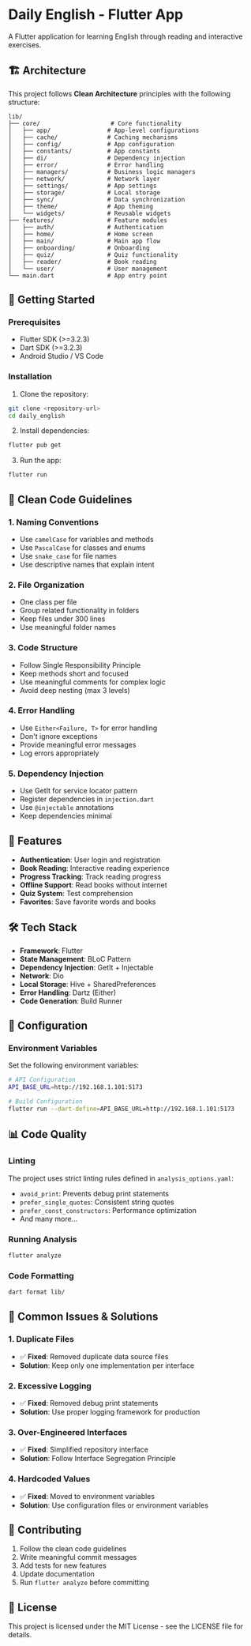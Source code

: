 # Daily English - Flutter App

A Flutter application for learning English through reading and interactive exercises.

## 🏗️ Architecture

This project follows **Clean Architecture** principles with the following structure:

```
lib/
├── core/                    # Core functionality
│   ├── app/                # App-level configurations
│   ├── cache/              # Caching mechanisms
│   ├── config/             # App configuration
│   ├── constants/          # App constants
│   ├── di/                 # Dependency injection
│   ├── error/              # Error handling
│   ├── managers/           # Business logic managers
│   ├── network/            # Network layer
│   ├── settings/           # App settings
│   ├── storage/            # Local storage
│   ├── sync/               # Data synchronization
│   ├── theme/              # App theming
│   └── widgets/            # Reusable widgets
├── features/               # Feature modules
│   ├── auth/               # Authentication
│   ├── home/               # Home screen
│   ├── main/               # Main app flow
│   ├── onboarding/         # Onboarding
│   ├── quiz/               # Quiz functionality
│   ├── reader/             # Book reading
│   └── user/               # User management
└── main.dart               # App entry point
```

## 🚀 Getting Started

### Prerequisites

- Flutter SDK (>=3.2.3)
- Dart SDK (>=3.2.3)
- Android Studio / VS Code

### Installation

1. Clone the repository:

```bash
git clone <repository-url>
cd daily_english
```

2. Install dependencies:

```bash
flutter pub get
```

3. Run the app:

```bash
flutter run
```

## 🧹 Clean Code Guidelines

### 1. **Naming Conventions**

- Use `camelCase` for variables and methods
- Use `PascalCase` for classes and enums
- Use `snake_case` for file names
- Use descriptive names that explain intent

### 2. **File Organization**

- One class per file
- Group related functionality in folders
- Keep files under 300 lines
- Use meaningful folder names

### 3. **Code Structure**

- Follow Single Responsibility Principle
- Keep methods short and focused
- Use meaningful comments for complex logic
- Avoid deep nesting (max 3 levels)

### 4. **Error Handling**

- Use `Either<Failure, T>` for error handling
- Don't ignore exceptions
- Provide meaningful error messages
- Log errors appropriately

### 5. **Dependency Injection**

- Use GetIt for service locator pattern
- Register dependencies in `injection.dart`
- Use `@injectable` annotations
- Keep dependencies minimal

## 📱 Features

- **Authentication**: User login and registration
- **Book Reading**: Interactive reading experience
- **Progress Tracking**: Track reading progress
- **Offline Support**: Read books without internet
- **Quiz System**: Test comprehension
- **Favorites**: Save favorite words and books

## 🛠️ Tech Stack

- **Framework**: Flutter
- **State Management**: BLoC Pattern
- **Dependency Injection**: GetIt + Injectable
- **Network**: Dio
- **Local Storage**: Hive + SharedPreferences
- **Error Handling**: Dartz (Either)
- **Code Generation**: Build Runner

## 🔧 Configuration

### Environment Variables

Set the following environment variables:

```bash
# API Configuration
API_BASE_URL=http://192.168.1.101:5173

# Build Configuration
flutter run --dart-define=API_BASE_URL=http://192.168.1.101:5173
```

## 📊 Code Quality

### Linting

The project uses strict linting rules defined in `analysis_options.yaml`:

- `avoid_print`: Prevents debug print statements
- `prefer_single_quotes`: Consistent string quotes
- `prefer_const_constructors`: Performance optimization
- And many more...

### Running Analysis

```bash
flutter analyze
```

### Code Formatting

```bash
dart format lib/
```

## 🚨 Common Issues & Solutions

### 1. **Duplicate Files**

- ✅ **Fixed**: Removed duplicate data source files
- **Solution**: Keep only one implementation per interface

### 2. **Excessive Logging**

- ✅ **Fixed**: Removed debug print statements
- **Solution**: Use proper logging framework for production

### 3. **Over-Engineered Interfaces**

- ✅ **Fixed**: Simplified repository interface
- **Solution**: Follow Interface Segregation Principle

### 4. **Hardcoded Values**

- ✅ **Fixed**: Moved to environment variables
- **Solution**: Use configuration files or environment variables

## 🤝 Contributing

1. Follow the clean code guidelines
2. Write meaningful commit messages
3. Add tests for new features
4. Update documentation
5. Run `flutter analyze` before committing

## 📄 License

This project is licensed under the MIT License - see the LICENSE file for details.
